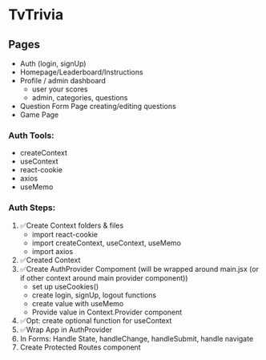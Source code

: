 # TvTrivia
## Pages
-   Auth (login, signUp)
-   Homepage/Leaderboard/Instructions
-   Profile / admin dashboard
    - user your scores
    - admin, categories, questions
-   Question Form Page creating/editing questions
-   Game Page

### Auth Tools:
-   createContext
-   useContext
-   react-cookie
-   axios
-   useMemo


### Auth Steps:
1.  ✅Create Context folders & files
    -   import react-cookie
    -   import createContext, useContext, useMemo
    -   import axios
2.  ✅Created Context
3.  ✅Create AuthProvider Compoment (will be wrapped around main.jsx (or if other context around main provider component))
    -   set up useCookies()
    -   create login, signUp, logout functions
    -   create value with useMemo
    -   Provide value in Context.Provider component
4.  ✅Opt: create optional function for useContext
5.  ✅Wrap App in AuthProvider
6.  In Forms: Handle State, handleChange, handleSubmit, handle navigate
7.  Create Protected Routes component